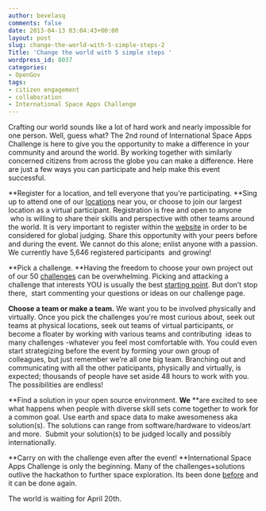 ```yaml
---
author: bevelasq
comments: false
date: 2013-04-13 03:04:43+00:00
layout: post
slug: change-the-world-with-5-simple-steps-2
Title: 'Change the world with 5 simple steps '
wordpress_id: 8037
categories:
- OpenGov
tags:
- citizen engagement
- collaboration
- International Space Apps Challenge
---
```


Crafting our world sounds like a lot of hard work and nearly impossible for one person. Well, guess what? The 2nd round of International Space Apps Challenge is here to give you the opportunity to make a difference in your community and around the world. By working together with similarly concerned citizens from across the globe you can make a difference. Here are just a few ways you can participate and help make this event successful.

**Register for a location, and tell everyone that you're participating.
**Sing up to attend one of our [locations](http://spaceappschallenge.org/locations/) near you, or choose to join our largest location as a virtual participant. Registration is free and open to anyone  who is willing to share their skills and perspective with other teams around the world. It is very important to register within the [website](http://spaceappschallenge.org/locations/) in order to be considered for global judging. Share this opportunity with your peers before and during the event. We cannot do this alone; enlist anyone with a passion. We currently have 5,646 registered participants  and growing!

**Pick a challenge.
**Having the freedom to choose your own project out of our 50 [challenges](http://spaceappschallenge.org/challenges/) can be overwhelming. Picking and attacking a challenge that interests YOU is usually the best [starting point](http://open.nasa.gov/blog/2013/04/08/fifty-challenges-where-do-i-start/). But don’t stop there,  start commenting your questions or ideas on our challenge page.

**Choose a team or make a team.**
We want you to be involved physically and virtually. Once you pick the challenges you're most curious about, seek out teams at physical locations, seek out teams of virtual participants, or become a floater by working with various teams and contributing  ideas to many challenges -whatever you feel most comfortable with. You could even start strategizing before the event by forming your own group of colleagues, but just remember we’re all one big team. Branching out and communicating with all the other paticipants, physically and virtually, is expected; thousands of people have set aside 48 hours to work with you. The possibilities are endless!

**Find a solution in your open source environment.
**We** **are excited to see what happens when people with diverse skill sets come together to work for a common goal. Use earth and space data to make awesomeness aka solution(s). The solutions can range from software/hardware to videos/art and more.  Submit your solution(s) to be judged locally and possibly internationally.

**Carry on with the challenge even after the event!
**International Space Apps Challenge is only the beginning. Many of the challenges+solutions outlive the hackathon to further space exploration. Its been done [before](http://open.nasa.gov/blog/2012/06/14/open-hardware-exploration-at-neemo16/) and it can be done again.

The world is waiting for April 20th.

